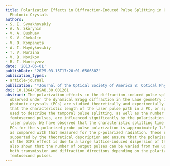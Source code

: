 ```yaml
---
title: Polarization Effects in Diffraction-Induced Pulse Splitting in One-Dimensional
  Photonic Crystals
authors:
- S. E. Svyakhovskiy
- A. A. Skorynin
- V. A. Bushuev
- S. V. Chekalin
- V. O. Kompanets
- A. I. Maydykovskiy
- T. V. Murzina
- V. B. Novikov
- B. I. Mantsyzov
date: '2013-05-01'
publishDate: '2025-03-15T17:20:01.650630Z'
publication_types:
- article-journal
publication: '*Journal of the Optical Society of America B: Optical Physics*'
doi: 10.1364/JOSAB.30.001261
abstract: The polarization effects in the diffraction-induced pulse splitting (DIPS)
  observed under the dynamical Bragg diffraction in the Laue geometry in linear one-dimensional
  photonic crystals (PCs) are studied theoretically and experimentally. It is demonstrated
  that the characteristic length of the laser pulse path in a PC, or splitting length,
  used to describe the temporal pulse splitting, as well as the number of the outgoing
  femtosecond pulses, are influenced significantly by the polarization of the incident
  laser pulse. We have observed that the characteristic splitting time in porous quartz
  PCs for the s-polarized probe pulse polarization is approximately 1.5 times smaller
  as compared with that measured for the p-polarized radiation. These results are
  supported by the theoretical description and ensure that the polarization sensitivity
  of the DIPS effect is due to a large lattice-induced dispersion of the PC. It is
  also shown that the number of output pulses can be varied from two up to four in
  both transmission and diffraction directions depending on the polarization of incident
  femtosecond pulses.
---
```

